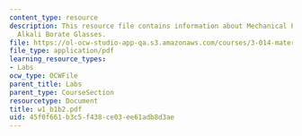 ```yaml
---
content_type: resource
description: This resource file contains information about Mechanical Properties of
  Alkali Borate Glasses.
file: https://ol-ocw-studio-app-qa.s3.amazonaws.com/courses/3-014-materials-laboratory-fall-2006/45f0f661b3c5f438ce03ee61adb8d3ae_w1_b1b2.pdf
file_type: application/pdf
learning_resource_types:
- Labs
ocw_type: OCWFile
parent_title: Labs
parent_type: CourseSection
resourcetype: Document
title: w1_b1b2.pdf
uid: 45f0f661-b3c5-f438-ce03-ee61adb8d3ae
---
```

